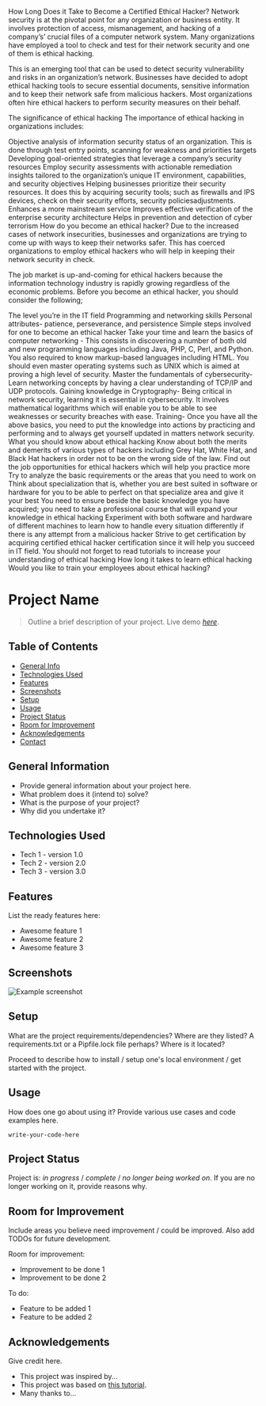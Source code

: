 How Long Does it Take to Become a Certified Ethical Hacker?
Network security is at the pivotal point for any organization or business entity.
It involves protection of access, mismanagement, and hacking of a company’s’ crucial
files of a computer network system. Many organizations have employed a tool to check 
and test for their network security and one of them is ethical hacking.

This is an emerging tool that can be used to detect security vulnerability and risks
in an organization’s network. Businesses have decided to adopt ethical hacking tools 
to secure essential documents, sensitive information and to keep their network safe 
from malicious hackers. Most organizations often hire ethical hackers to perform security
measures on their behalf.

The significance of ethical hacking
The importance of ethical hacking in organizations includes:

Objective analysis of information security status of an organization. This is done through 
test entry points, scanning for weakness and priorities targets
Developing goal-oriented strategies that leverage a company’s security resources
Employ security assessments with actionable remediation insights tailored to the organization’s
unique IT environment, capabilities, and security objectives
Helping businesses prioritize their security resources. It does this by acquiring security 
tools; such as firewalls and IPS devices, check on their security efforts, security policiesadjustments.
Enhances a more mainstream service
Improves effective verification of the enterprise security architecture
Helps in prevention and detection of cyber terrorism
How do you become an ethical hacker?
Due to the increased cases of network insecurities, businesses and organizations are trying to 
come up with ways to keep their networks safer. This has coerced organizations to employ ethical
hackers who will help in keeping their network security in check.

The job market is up-and-coming for ethical hackers because the information technology industry 
is rapidly growing regardless of the economic problems. Before you become an ethical hacker, you 
should consider the following;

The level you’re in the IT field
Programming and networking skills
Personal attributes- patience, perseverance, and persistence
Simple steps involved for one to become an ethical hacker
Take your time and learn the basics of computer networking - This consists in discovering a number
of both old and new programming languages including Java, PHP, C, Perl, and Python. You also required
to know markup-based languages including HTML. You should even master operating systems such as UNIX
which is aimed at proving a high level of security.
Master the fundamentals of cybersecurity- Learn networking concepts by having a clear understanding of
TCP/IP and UDP protocols.
Gaining knowledge in Cryptography- 
Being critical in network security, learning it is essential in
cybersecurity. It involves mathematical logarithms which will enable you to be able to see weaknesses
or security breaches with ease.
Training- Once you have all the above basics, you need to put the knowledge into actions by practicing
and performing and to always get yourself updated in matters network security.
What you should know about ethical hacking
Know about both the merits and demerits of various types of hackers including Grey Hat, White Hat, and
Black Hat hackers in order not to be on the wrong side of the law.
Find out the job opportunities for ethical hackers which will help you practice more
Try to analyze the basic requirements or the areas that you need to work on
Think about specialization that is, whether you are best suited in software or hardware for you to be 
able to perfect on that specialize area and give it your best
You need to ensure beside the basic knowledge you have acquired; you need to take a professional course
that will expand your knowledge in ethical hacking
Experiment with both software and hardware of different machines to learn how to handle every situation 
differently if there is any attempt from a malicious hacker
Strive to get certification by acquiring certified ethical hacker certification since it will help you 
succeed in IT field.
You should not forget to read tutorials to increase your understanding of ethical hacking
How long it takes to learn ethical hacking
Would you like to train your employees about ethical hacking? 




# Project Name
> Outline a brief description of your project.
> Live demo [_here_](https://www.example.com). <!-- If you have the project hosted somewhere, include the link here. -->

## Table of Contents
* [General Info](#general-information)
* [Technologies Used](#technologies-used)
* [Features](#features)
* [Screenshots](#screenshots)
* [Setup](#setup)
* [Usage](#usage)
* [Project Status](#project-status)
* [Room for Improvement](#room-for-improvement)
* [Acknowledgements](#acknowledgements)
* [Contact](#contact)
<!-- * [License](#license) -->


## General Information
- Provide general information about your project here.
- What problem does it (intend to) solve?
- What is the purpose of your project?
- Why did you undertake it?
<!-- You don't have to answer all the questions - just the ones relevant to your project. -->


## Technologies Used
- Tech 1 - version 1.0
- Tech 2 - version 2.0
- Tech 3 - version 3.0


## Features
List the ready features here:
- Awesome feature 1
- Awesome feature 2
- Awesome feature 3


## Screenshots
![Example screenshot](./img/screenshot.png)
<!-- If you have screenshots you'd like to share, include them here. -->


## Setup
What are the project requirements/dependencies? Where are they listed? A requirements.txt or a Pipfile.lock file perhaps? Where is it located?

Proceed to describe how to install / setup one's local environment / get started with the project.


## Usage
How does one go about using it?
Provide various use cases and code examples here.

`write-your-code-here`


## Project Status
Project is: _in progress_ / _complete_ / _no longer being worked on_. If you are no longer working on it, provide reasons why.


## Room for Improvement
Include areas you believe need improvement / could be improved. Also add TODOs for future development.

Room for improvement:
- Improvement to be done 1
- Improvement to be done 2

To do:
- Feature to be added 1
- Feature to be added 2


## Acknowledgements
Give credit here.
- This project was inspired by...
- This project was based on [this tutorial](https://www.example.com).
- Many thanks to...

<!-- Optional -->
<!-- ## License -->
<!-- This project is open source and available under the [... License](). -->

<!-- You don't have to include all sections - just the one's relevant to your project -->
